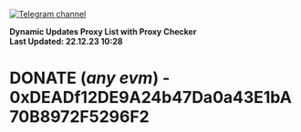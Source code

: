 [![Telegram channel](https://img.shields.io/endpoint?url=https://runkit.io/damiankrawczyk/telegram-badge/branches/master?url=https://t.me/n4z4v0d)](https://t.me/n4z4v0d) 

**Dynamic Updates Proxy List with Proxy Checker**  
**Last Updated: 22.12.23 10:28**

# DONATE (_any evm_) - 0xDEADf12DE9A24b47Da0a43E1bA70B8972F5296F2
